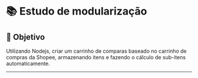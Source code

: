 # 📚 Estudo de modularização

## 🎯 Objetivo

Utilizando Nodejs, criar um carrinho de comparas baseado no carrinho de compras da Shopee, armazenando itens e fazendo o cálculo de sub-itens automaticamente.

<hr>
